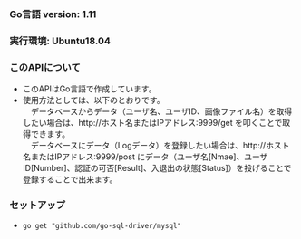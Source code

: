 ### Go言語 version: 1.11

### 実行環境: Ubuntu18.04

### このAPIについて
- このAPIはGo言語で作成しています。
- 使用方法としては、以下のとおりです。   
　データベースからデータ（ユーザ名、ユーザID、画像ファイル名）を取得したい場合は、http://ホスト名またはIPアドレス:9999/get を叩くことで取得できます。   
　データベースにデータ（Logデータ）を登録したい場合は、http://ホスト名またはIPアドレス:9999/post にデータ（ユーザ名[Nmae]、ユーザID[Number]、認証の可否[Result]、入退出の状態[Status]）を投げることで登録することで出来ます。

### セットアップ
- `go get "github.com/go-sql-driver/mysql"` 